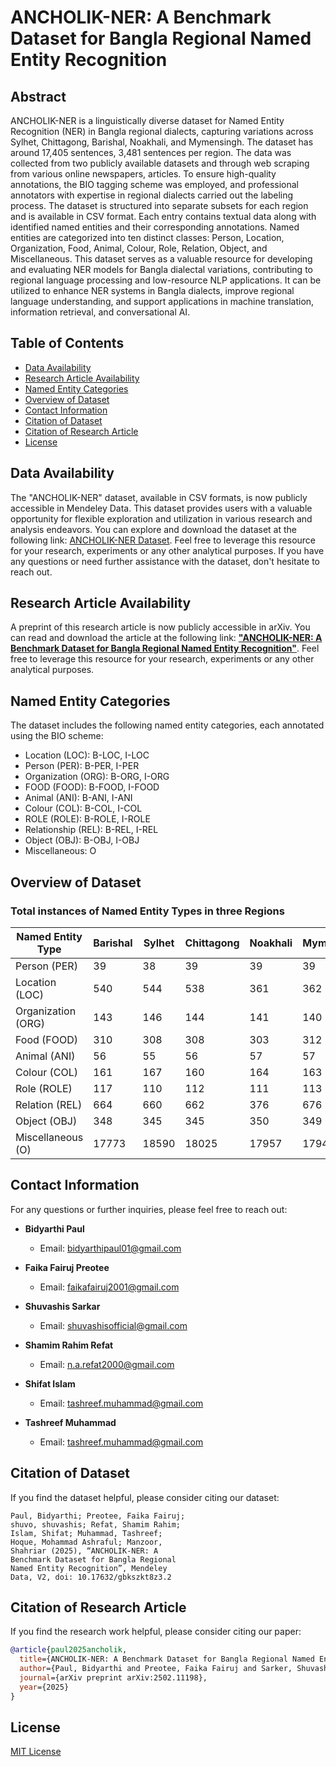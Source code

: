 # ANCHOLIK-NER: A Benchmark Dataset for Bangla Regional Named Entity Recognition

## Abstract
ANCHOLIK-NER is a linguistically diverse dataset for Named Entity Recognition (NER) in Bangla regional dialects, capturing variations across Sylhet, Chittagong, Barishal, Noakhali, and Mymensingh. The dataset has around 17,405 sentences, 3,481 sentences per region. The data was collected from two publicly available datasets and through web scraping from various online newspapers, articles. To ensure high-quality annotations, the BIO tagging scheme was employed, and professional annotators with expertise in regional dialects carried out the labeling process. The dataset is structured into separate subsets for each region and is available in CSV format. Each entry contains textual data along with identified named entities and their corresponding annotations. Named entities are categorized into ten distinct classes: Person, Location, Organization, Food, Animal, Colour, Role, Relation, Object, and Miscellaneous. This dataset serves as a valuable resource for developing and evaluating NER models for Bangla dialectal variations, contributing to regional language processing and low-resource NLP applications. It can be utilized to enhance NER systems in Bangla dialects, improve regional language understanding, and support applications in machine translation, information retrieval, and conversational AI.

## Table of Contents
- [Data Availability](#data-availability)
- [Research Article Availability](#research-article-availability)
- [Named Entity Categories](#named-entity-categories)
- [Overview of Dataset](#overview-of-dataset)
- [Contact Information](#contact-information)
- [Citation of Dataset](#citation-of-dataset)
- [Citation of Research Article](#citation-of-research-article)
- [License](#license)

## Data Availability
The "ANCHOLIK-NER" dataset, available in CSV formats, is now publicly accessible in Mendeley Data. This dataset provides users with a valuable opportunity for flexible exploration and utilization in various research and analysis endeavors. You can explore and download the dataset at the following link: <a href="https://data.mendeley.com/datasets/gbkszkt8z3/1">ANCHOLIK-NER Dataset</a>. Feel free to leverage this resource for your research, experiments or any other analytical purposes. If you have any questions or need further assistance with the dataset, don't hesitate to reach out.

## Research Article Availability
A preprint of this research article is now publicly accessible in arXiv. You can read and download the article at the following link: <a href="https://arxiv.org/abs/2502.11198">**"ANCHOLIK-NER: A Benchmark Dataset for Bangla Regional Named Entity Recognition"**</a>. Feel free to leverage this resource for your research, experiments or any other analytical purposes.

## Named Entity Categories
The dataset includes the following named entity categories, each annotated using the BIO scheme:
- Location (LOC): B-LOC, I-LOC
- Person (PER): B-PER, I-PER
- Organization (ORG): B-ORG, I-ORG
- FOOD (FOOD): B-FOOD, I-FOOD
- Animal (ANI): B-ANI, I-ANI
- Colour (COL): B-COL, I-COL
- ROLE (ROLE): B-ROLE, I-ROLE
- Relationship (REL): B-REL, I-REL
- Object (OBJ): B-OBJ, I-OBJ
- Miscellaneous: O
    
## Overview of Dataset
### Total instances of Named Entity Types in three Regions

| Named Entity Type  | Barishal | Sylhet | Chittagong | Noakhali | Mymensingh | Total Instances |
|--------------------|----------|--------|------------|----------|------------|-----------------|
|    Person (PER)    |    39    |   38   |     39     |    39    |     39     |       194       |
|   Location (LOC)   |    540   |  544   |    538     |   361    |    362     |      1840       |
| Organization (ORG) |    143   |  146   |    144     |   141    |    140     |       700       |
|    Food (FOOD)     |    310   |  308   |    308     |   303    |    312     |      1541       |
|    Animal (ANI)    |    56    |   55   |     56     |    57    |     57     |       284       |
|    Colour (COL)    |    161   |  167   |    160     |   164    |    163     |       816       |
|    Role (ROLE)     |    117   |  110   |    112     |   111    |    113     |       554       |
|   Relation (REL)   |    664   |  660   |    662     |   376    |    676     |      3386       |
|    Object (OBJ)    |    348   |  345   |    345     |   350    |    349     |      1747       |
| Miscellaneous (O)  |   17773  | 18590  |   18025    |  17957   |   17943    |     90755       |

## Contact Information

For any questions or further inquiries, please feel free to reach out:

- **Bidyarthi Paul**
  - Email: [bidyarthipaul01@gmail.com](mailto:bidyarthipaul01@gmail.com)

- **Faika Fairuj Preotee**
  - Email: [faikafairuj2001@gmail.com](mailto:faikafairuj2001@gmail.com)

- **Shuvashis Sarkar**
  - Email: [shuvashisofficial@gmail.com](mailto:shuvashisofficial@gmail.com)

- **Shamim Rahim Refat**
  - Email: [n.a.refat2000@gmail.com](mailto:n.a.refat2000@gmail.com)

- **Shifat Islam**
  - Email: [tashreef.muhammad@gmail.com](mailto:shifat.islam.buet@gmail.com)
  
- **Tashreef Muhammad**
  - Email: [tashreef.muhammad@gmail.com](mailto:tashreef.muhammad@gmail.com)
    
## Citation of Dataset
If you find the dataset helpful, please consider citing our dataset:

```plaintext
Paul, Bidyarthi; Preotee, Faika Fairuj; 
shuvo, shuvashis; Refat, Shamim Rahim; 
Islam, Shifat; Muhammad, Tashreef; 
Hoque, Mohammad Ashraful; Manzoor, 
Shahriar (2025), “ANCHOLIK-NER: A 
Benchmark Dataset for Bangla Regional 
Named Entity Recognition”, Mendeley 
Data, V2, doi: 10.17632/gbkszkt8z3.2
```

## Citation of Research Article
If you find the research work helpful, please consider citing our paper:

```bibtex
@article{paul2025ancholik,
  title={ANCHOLIK-NER: A Benchmark Dataset for Bangla Regional Named Entity Recognition},
  author={Paul, Bidyarthi and Preotee, Faika Fairuj and Sarker, Shuvashis and Refat, Shamim Rahim and Islam, Shifat and Muhammad, Tashreef and Hoque, Mohammad Ashraful and Manzoor, Shahriar},
  journal={arXiv preprint arXiv:2502.11198},
  year={2025}
}
```

## License
[MIT License](LICENSE)

